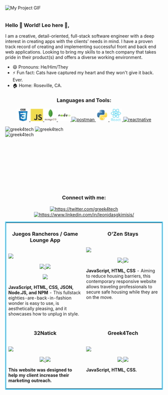 
<table>
<img src="https://media.giphy.com/media/h4PFrrgxzoRHpA7T8f/giphy.gif" alt="My Project GIF" width="1100" height="400">
</table>

### Hello 👋 World! Leo here 🧙,

I am a creative, detail-oriented, full-stack software engineer with a deep interest in creating apps with the clients’ needs in mind. I have a proven track record of creating and implementing successful front and back end web applications. Looking to bring my skills to a tech company that takes pride in their product(s) and offers a diverse working environment. 

- 😄 Pronouns: He/Him/They
- ⚡ Fun fact: Cats have captured my heart and they won't give it back. Ever.
- 🏠 Home: Roseville, CA. 


<h3 align="center">Languages and Tools:</h3>
<p align="center"> <a href="https://www.w3schools.com/css/" target="_blank" rel="noreferrer"> <img src="https://raw.githubusercontent.com/devicons/devicon/master/icons/css3/css3-original-wordmark.svg" alt="css3" width="40" height="40"/> </a> <a href="https://developer.mozilla.org/en-US/docs/Web/JavaScript" target="_blank" rel="noreferrer"> <img src="https://raw.githubusercontent.com/devicons/devicon/master/icons/javascript/javascript-original.svg" alt="javascript" width="40" height="40"/> </a> <a href="https://www.mongodb.com/" target="_blank" rel="noreferrer"> <img src="https://raw.githubusercontent.com/devicons/devicon/master/icons/mongodb/mongodb-original-wordmark.svg" alt="mongodb" width="40" height="40"/> </a> <a href="https://nodejs.org" target="_blank" rel="noreferrer"> <img src="https://raw.githubusercontent.com/devicons/devicon/master/icons/nodejs/nodejs-original-wordmark.svg" alt="nodejs" width="40" height="40"/> </a> <a href="https://postman.com" target="_blank" rel="noreferrer"> <img src="https://www.vectorlogo.zone/logos/getpostman/getpostman-icon.svg" alt="postman" width="40" height="40"/> </a> <a href="https://www.python.org" target="_blank" rel="noreferrer"> <img src="https://raw.githubusercontent.com/devicons/devicon/master/icons/python/python-original.svg" alt="python" width="40" height="40"/> </a> <a href="https://reactjs.org/" target="_blank" rel="noreferrer"> <img src="https://raw.githubusercontent.com/devicons/devicon/master/icons/react/react-original-wordmark.svg" alt="react" width="40" height="40"/> </a> <a href="https://reactnative.dev/" target="_blank" rel="noreferrer"> <img src="https://reactnative.dev/img/header_logo.svg" alt="reactnative" width="40" height="40"/> </a> </p>

<p><img src="https://github-readme-stats.vercel.app/api/top-langs?username=greek4tech&show_icons=true&locale=en&layout=compact" width="45%" alt="greek4tech" />
<img src="https://github-readme-stats.vercel.app/api?username=greek4tech&show_icons=true&locale=en" height="200px" alt="greek4tech" />
<img align="left" width="100%" height="200px" src="https://github-readme-streak-stats.herokuapp.com/?user=greek4tech&" alt="greek4tech" /></p>

<h3 align="center">Connect with me:</h3>
<p align="center">
<a href="https://twitter.com/greek4tech" target="blank"><img align="center" src="https://raw.githubusercontent.com/rahuldkjain/github-profile-readme-generator/master/src/images/icons/Social/twitter.svg" alt="https://twitter.com/greek4tech" height="30" width="40" /></a>
<a href="https://www.linkedin.com/in/leonidasgkimisis/" target="blank"><img align="center" src="https://raw.githubusercontent.com/rahuldkjain/github-profile-readme-generator/master/src/images/icons/Social/linked-in-alt.svg" alt="https://www.linkedin.com/in/leonidasgkimisis/" height="30" width="40" /></a>
</p>


<!-- PROJECTS BEGIN -->
<table bordercolor="#33bef5">
  <tr>
    <td width="50%" valign="top">
      <h3 align="center">Juegos Rancheros / Game Lounge App </h3>
      <br />
        <a href="https://juegos-rancheros.herokuapp.com/" target="_blank"> 
        <img height="25%" src="https://github.com/Greek4Tech/files/blob/main/juegos.gif" />
        </a>
      <br />
      <p align="center">
          <a href="https://github.com/Greek4Tech/juegosRancheros" target="_blank">
          <img src="https://img.shields.io/badge/-Repo-000?style=for-the-badge&logo=Github&logoColor=white" />
          </a>
        <a href="https://juegos-rancheros.herokuapp.com/intro" target="_blank">
          <img src="https://img.shields.io/badge/-Website-FFFFFF?style=for-the-badge&logo=googlechrome&logoColor=pink" />
        </a>
      </p>
            <p align="center">
        <img src ="https://heroku-badge.herokuapp.com/?app=juegos-rancheros" />
      </p>
      <p>
        <strong>JavaScript, HTML, CSS, JSON, Node.JS, and NPM</strong> - This fullstack eighties-are-back-in-fashion wonder is easy to use, is aesthetically pleasing, and it showcases how to unplug in style.
      </p>
    </td>
    <td width="50%" valign="top">
      <h3 align="center">O'Zen Stays</h3>
      <br />
      <a href="" target="_blank">
        <img src="https://github.com/Greek4Tech/files/blob/main/ozen.gif" />
      </a>
      <br />
      <p align="center">
        <a href="https://github.com/Greek4Tech/projectWebSiteS" target="_blank">
          <img src="https://img.shields.io/badge/-Repo-000?style=for-the-badge&logo=Github&logoColor=white" />
        </a>
        <a href="https://inquisitive-longma-15d060.netlify.app/" target="_blank">
          <img src="https://img.shields.io/badge/-Website-FFFFFF?style=for-the-badge&logo=googlechrome&logoColor=black" />
        </a>
      </p>
      <p>
        <strong> JavaScript, HTML, CSS </strong> - Aiming to reduce housing barriers, this contemporary responsive website allows traveling professionals to secure safe housing while they are on the move.
      </p>
    </td>
  </tr>
  <tr>
    <td width="50%" valign="top">
      <h3 align="center">32Natick</h3>
      <br />
      <a href="https://34natick.com/" target="_blank">
        <img src="https://github.com/Greek4Tech/files/blob/main/34N.gif" />
      </a>
      <br />
      <p align="center">
        <a href="https://34natick.com/" target="_blank">
          <img src="https://img.shields.io/badge/-Repo-000?style=for-the-badge&logo=Github&logoColor=white" />
        </a>
        <a href="https://34natick.com/" target="_blank">
          <img src="https://img.shields.io/badge/-Website-FFFFFF?style=for-the-badge&logo=googlechrome&logoColor=black" />
        </a>
      </p>
      <p>
        <strong> This website was designed to help my client increase their <br>
          marketing outreach.
      </p>
    </td>
    <td width="50%" valign="top">
      <h3 align="center">Greek4Tech</h3>
      <br />
      <a href="https://greek4tech.netlify.app/" target="_blank">
        <img src="https://github.com/Greek4Tech/files/blob/main/main.gif" />
      </a>
      <br />
      <p align="center">
        <a href="https://greek4tech.netlify.app/" target="_blank">
          <img src="https://img.shields.io/badge/-Repo-000?style=for-the-badge&logo=Github&logoColor=white" />
        </a>
        <a href="https://greek4tech.netlify.app/" target="_blank">
          <img src="https://img.shields.io/badge/-Website-FFFFFF?style=for-the-badge&logo=googlechrome&logoColor=black" />
        </a>
      </p>
      <p>
        <strong>JavaScript, HTML, CSS.</strong>
      </p>
    </td>
  </tr>
</table>

